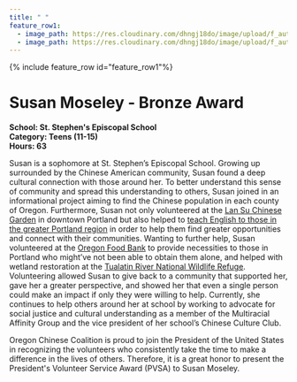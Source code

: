 ```yaml
---
title: " "
feature_row1:
  - image_path: https://res.cloudinary.com/dhngj18do/image/upload/f_auto,q_auto/v1/images/pvsa/2022_Susan_Moseley
  - image_path: https://res.cloudinary.com/dhngj18do/image/upload/f_auto,q_auto/v1/images/activities/year_2022
---
```


{% include feature_row id="feature_row1"%}

# Susan Moseley - Bronze Award

**School: St. Stephen's Episcopal School**  
**Category: Teens (11-15)**  
**Hours: 63**  

Susan is a sophomore at St. Stephen’s Episcopal School. Growing up surrounded by the Chinese American community, Susan found a deep cultural connection with those around her. To better understand this sense of community and spread this understanding to others, Susan joined in an informational project aiming to find the Chinese population in each county of Oregon. Furthermore, Susan not only volunteered at the [Lan Su Chinese Garden](https://lansugarden.org/things-to-do/ongoing-programs/chinese-conversation-table) in downtown Portland but also helped to [teach English to those in the greater Portland region](https://pdxchinese.org/summer_esl_project_07092022/) in order to help them find greater opportunities and connect with their communities. Wanting to further help, Susan volunteered at the [Oregon Food Bank](https://www.oregonfoodbank.org/) to provide necessities to those in Portland who might’ve not been able to obtain them alone, and helped with wetland restoration at the [Tualatin River National Wildlife Refuge](https://www.fws.gov/refuge/tualatin-river). Volunteering allowed Susan to give back to a community that supported her, gave her a greater perspective, and showed her that even a single person could make an impact if only they were willing to help. Currently, she continues to help others around her at school by working to advocate for social justice and cultural understanding as a member of the Multiracial Affinity Group and the vice president of her school’s Chinese Culture Club.

Oregon Chinese Coalition is proud to join the President of the United States in recognizing the volunteers who consistently take the time to make a difference in the lives of others. Therefore, it is a great honor to present the President's Volunteer Service Award (PVSA) to Susan Moseley.
